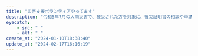 ```yaml
---
title: "災害支援ボランティアやってます"
description: "令和5年7月の大雨災害で、被災された方を対象に、罹災証明書の相談や申請代行をやっています。"
eyecatch: 
    - src: " "
    - alt: " "
create_at: "2024-01-10T18:38:40"
update_at: "2024-02-17T16:16:19"
---
```


